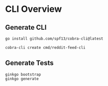 # CLI Overview

## Generate CLI

```sh
go install github.com/spf13/cobra-cli@latest

cobra-cli create cmd/reddit-feed-cli
```

## Generate Tests

```sh
ginkgo bootstrap
ginkgo generate
```

